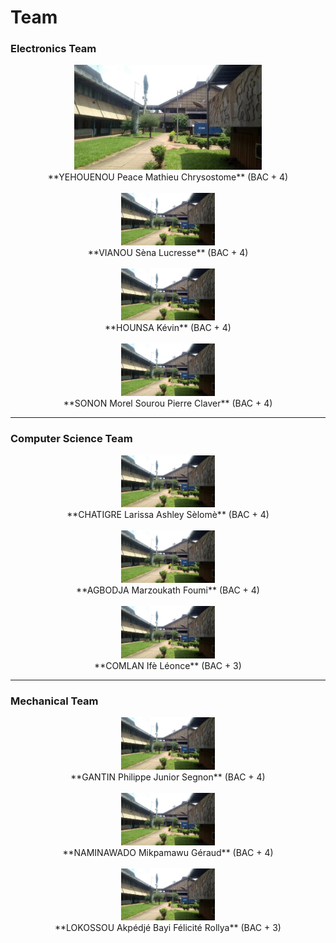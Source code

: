 # Team

### Electronics Team

<div align="center">
  <img src="/img/epac.jpg" alt="YEHOUENOU Peace Mathieu Chrysostome" title="YEHOUENOU Peace Mathieu Chrysostome" width="300" />
</div>
<div align="center">
  **YEHOUENOU Peace Mathieu Chrysostome** (BAC + 4)<br /> <br />
</div>


<div align="center">
  <img src="/img/epac.jpg" alt="VIANOU Sèna Lucresse" title="VIANOU Sèna Lucresse" width="150" />
</div>
<div align="center">
  **VIANOU Sèna Lucresse** (BAC + 4)<br /> <br />
</div>

<div align="center">
  <img src="/img/epac.jpg" alt="HOUNSA Kévin" title="HOUNSA Kévin" width="150" />
</div>
<div align="center">
  **HOUNSA Kévin** (BAC + 4)<br /> <br />
</div>

<div align="center">
  <img src="/img/epac.jpg" alt="SONON Morel Sourou Pierre Claver" title="SONON Morel Sourou Pierre Claver" width="150" />
</div>
<div align="center">
  **SONON Morel Sourou Pierre Claver** (BAC + 4)<br />
</div>

---

### Computer Science Team

<div align="center">
  <img src="/img/epac.jpg" alt="CHATIGRE Larissa Ashley Sèlomè" title="CHATIGRE Larissa Ashley Sèlomè" width="150" />
</div>
<div align="center">
  **CHATIGRE Larissa Ashley Sèlomè** (BAC + 4)<br /> <br />
</div>

<div align="center">
  <img src="/img/epac.jpg" alt="AGBODJA Marzoukath Foumi" title="AGBODJA Marzoukath Foumi" width="150" />
</div>
<div align="center">
  **AGBODJA Marzoukath Foumi** (BAC + 4)<br /> <br />
</div>

<div align="center">
  <img src="/img/epac.jpg" alt="COMLAN Ifè Léonce" title="COMLAN Ifè Léonce" width="150" />
</div>
<div align="center">
  **COMLAN Ifè Léonce** (BAC + 3)<br />
</div>

---

### Mechanical Team

<div align="center">
  <img src="/img/epac.jpg" alt="GANTIN Philippe Junior Segnon" title="GANTIN Philippe Junior Segnon" width="150" />
</div>
<div align="center">
  **GANTIN Philippe Junior Segnon** (BAC + 4)<br /> <br />
</div>

<div align="center">
  <img src="/img/epac.jpg" alt="NAMINAWADO Mikpamawu Géraud" title="NAMINAWADO Mikpamawu Géraud" width="150" />
</div>
<div align="center">
  **NAMINAWADO Mikpamawu Géraud** (BAC + 4)<br /> <br />
</div>

<div align="center">
  <img src="/img/epac.jpg" alt="LOKOSSOU Akpédjé Bayi Félicité Rollya" title="LOKOSSOU Akpédjé Bayi Félicité Rollya" width="150" />
</div>
<div align="center">
  **LOKOSSOU Akpédjé Bayi Félicité Rollya** (BAC + 3)<br />
</div>
